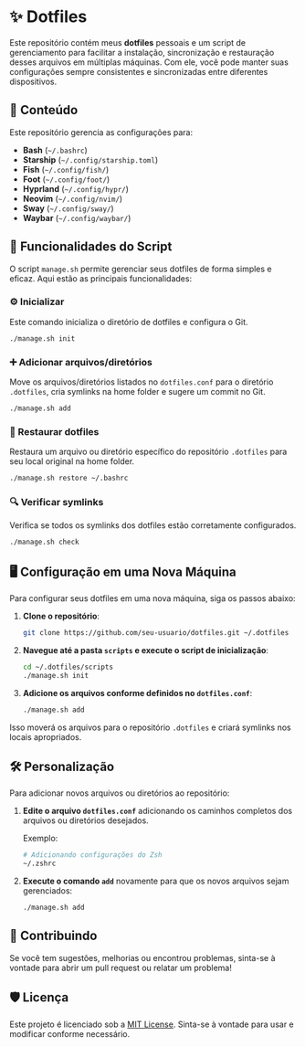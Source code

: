 # ✨ Dotfiles

Este repositório contém meus **dotfiles** pessoais e um script de gerenciamento para facilitar a instalação, sincronização e restauração desses arquivos em múltiplas máquinas. Com ele, você pode manter suas configurações sempre consistentes e sincronizadas entre diferentes dispositivos.

## 📂 Conteúdo

Este repositório gerencia as configurações para:

- **Bash** (`~/.bashrc`)
- **Starship** (`~/.config/starship.toml`)
- **Fish** (`~/.config/fish/`)
- **Foot** (`~/.config/foot/`)
- **Hyprland** (`~/.config/hypr/`)
- **Neovim** (`~/.config/nvim/`)
- **Sway** (`~/.config/sway/`)
- **Waybar** (`~/.config/waybar/`)

## 🚀 Funcionalidades do Script

O script `manage.sh` permite gerenciar seus dotfiles de forma simples e eficaz. Aqui estão as principais funcionalidades:

### ⚙️ Inicializar
Este comando inicializa o diretório de dotfiles e configura o Git.
```bash
./manage.sh init
```

### ➕ Adicionar arquivos/diretórios
Move os arquivos/diretórios listados no `dotfiles.conf` para o diretório `.dotfiles`, cria symlinks na home folder e sugere um commit no Git.
```bash
./manage.sh add
```

### 🔄 Restaurar dotfiles
Restaura um arquivo ou diretório específico do repositório `.dotfiles` para seu local original na home folder.
```bash
./manage.sh restore ~/.bashrc
```

### 🔍 Verificar symlinks
Verifica se todos os symlinks dos dotfiles estão corretamente configurados.
```bash
./manage.sh check
```

## 🖥️ Configuração em uma Nova Máquina

Para configurar seus dotfiles em uma nova máquina, siga os passos abaixo:

1. **Clone o repositório**:
   ```bash
   git clone https://github.com/seu-usuario/dotfiles.git ~/.dotfiles
   ```

2. **Navegue até a pasta `scripts` e execute o script de inicialização**:
   ```bash
   cd ~/.dotfiles/scripts
   ./manage.sh init
   ```

3. **Adicione os arquivos conforme definidos no `dotfiles.conf`**:
   ```bash
   ./manage.sh add
   ```

Isso moverá os arquivos para o repositório `.dotfiles` e criará symlinks nos locais apropriados.

## 🛠️ Personalização

Para adicionar novos arquivos ou diretórios ao repositório:

1. **Edite o arquivo `dotfiles.conf`** adicionando os caminhos completos dos arquivos ou diretórios desejados.

   Exemplo:
   ```bash
   # Adicionando configurações do Zsh
   ~/.zshrc
   ```

2. **Execute o comando `add`** novamente para que os novos arquivos sejam gerenciados:
   ```bash
   ./manage.sh add
   ```

## 📝 Contribuindo

Se você tem sugestões, melhorias ou encontrou problemas, sinta-se à vontade para abrir um pull request ou relatar um problema!

## 🛡️ Licença

Este projeto é licenciado sob a [MIT License](LICENSE). Sinta-se à vontade para usar e modificar conforme necessário.
